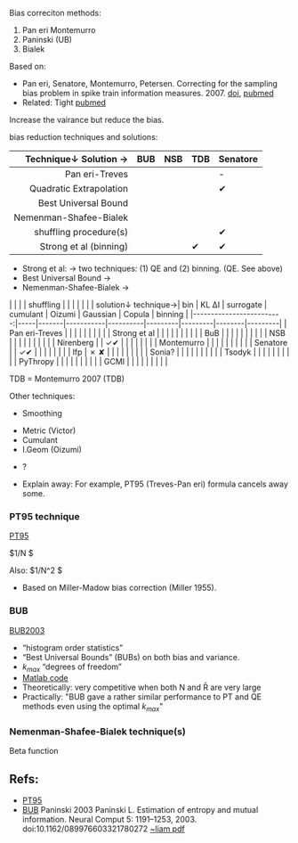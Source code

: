 Bias correciton methods:
1. Pan eri Montemurro
2. Paninski (UB)
3. Bialek

Based on:
* Pan eri, Senatore, Montemurro, Petersen. Correcting for the sampling bias problem in spike train information measures. 2007. [doi](https://journals.physiology.org/doi/full/10.1152/jn.00559.2007), [pubmed](https://pubmed.ncbi.nlm.nih.gov/17615128/)
* Related: Tight [pubmed](https://pubmed.ncbi.nlm.nih.gov/17883346/)


Increase the vairance but reduce the bias.

bias reduction techniques and solutions:

| Technique↓     Solution →|  BUB      | NSB  | TDB | Senatore |
|-------------------------:|-----------|------|-----|----------|
| Pan eri-Treves           |           |      |     |  -       |
| Quadratic Extrapolation  |           |      |     |   ✔︎      |
| Best Universal Bound     |           |      |     |          |
| Nemenman-Shafee-Bialek   |           |      |     |          |
| shuffling procedure(s)   |           |      |     |   ✔︎      |
| Strong et al (binning)   |           |      | ✔︎   |   ✔︎      |

* Strong et al: → two techniques: (1) QE and (2) binning. (QE. See above)
* Best Universal Bound →
* Nemenman-Shafee-Bialek →



|                          |     |       | shuffling |          |         |          |         |        |
| solution↓      technique→| bin | KL ΔI | surrogate | cumulant | Oizumi  | Gaussian | Copula  | binning |
|-------------------------:|-----|-------|-----------|----------|---------|---------|--------|---------|
| Pan eri-Treves           |     |      |           |          |         |         |        |         |
| Strong et al             |     |       |           |          |         |         |        |         |
| BuB                      |     |       |           |          |         |         |        |         |
| NSB                      |     |       |           |          |         |         |        |         |
| Nirenberg                |     | ✓✔︎    |           |          |         |         |        |         |
| Montemurro               |     |       |           |          |         |         |        |         |
| Senatore                 |     | ✓✔︎    |           |          |         |         |        |         |
| lfp                      | ✗ ✘ |       |           |          |         |         |        |         |
| Sonia?                   |     |       |           |          |         |         |        |         |
| Tsodyk                   |     |       |           |          |         |         |        |         |
| PyThropy                 |     |       |           |          |         |         |        |         |
| GCMI                     |     |       |           |          |         |         |        |         |

TDB = Montemurro 2007 (TDB)

Other techniques:
* Smoothing
<!-- * Dithering: a kind of smoothing similar to shuffling -->
* Metric (Victor)
* Cumulant
* I.Geom (Oizumi)
<!-- * Max-entropy or Exponential Models: IG? Generalisation of "simpl" --> 
<!-- * Receptive field (apperture) with hierarchy -->
* ?
<!-- * Kalman, sort of ... (but that also involves guessing a state signal. A history-based also probably does this. -->
<!-- Somehow bring in the PP? -->
<!-- * invariants: 1. analytical 2. sample augmenting -->
<!-- * Generative? Does it help? By ounterfactual expriences -->
<!-- * Copula (Almost the same as Gaussian) -->
<!-- * Copula (cancel-out-marginal: whiten the marginal) -->
<!-- * Whitening the whole distribution -->
<!-- * Whitening as a geometry -->

<!-- techniques bawed on simp=IND. Also: based on other decompositions: based on variaous state variables? Can we have RBM? -->
* Explain away: For example, PT95 (Treves-Pan eri) formula cancels away some.

### PT95 technique
[PT95](https://doi.org/10.1162/neco.1995.7.2.399)

$1/N $

Also:
$1/N^2 $

* Based on Miller-Madow bias correction (Miller 1955).

### BUB
[BUB2003](https://ieeexplore.ieee.org/abstract/document/6790247)
* “histogram order statistics”
* “Best Universal Bounds” (BUBs) on both bias and variance. 
* $k_{max}$ “degrees of freedom” 
* [Matlab code](http://www.stat.columbia.edu/~liam/research/info_est.html)
* Theoretically: very competitive when both N and R̄ are very large
* Practically: "BUB gave a rather similar performance to PT and QE methods even using the optimal $k_{max}$"

### Nemenman-Shafee-Bialek technique(s)
Beta function


## Refs:
* [PT95](https://doi.org/10.1162/neco.1995.7.2.399)
* [BUB](https://ieeexplore.ieee.org/abstract/document/6790247) Paninski 2003 Paninski L. Estimation of entropy and mutual information. Neural Comput 5: 1191–1253, 2003. doi:10.1162/089976603321780272 [~liam pdf](http://www.stat.columbia.edu/~liam/research/pubs/info_est-nc.pdf)
